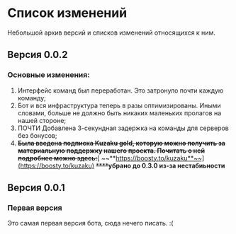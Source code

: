 # Список изменений

Небольшой архив версий и списков изменений относящихся к ним.

## Версия 0.0.2 <a id="versiya-5-0-0"></a>

### Основные изменения: <a id="osnovnye-izmeneniya"></a>

1. Интерфейс команд был переработан. Это затронуло почти каждую команду;
2. Бот и вся инфраструктура теперь в разы оптимизированы. Иными словами, больше не должно быть никаких маленьких пролагов на нашей стороне;
3. ПОЧТИ Добавлена 3-секундная задержка на команды для серверов без бонусов;
4. ~~**Была введена подписка Kuzaku gold, которую можно получить за материальную поддержку нашего проекта. Почитать о ней подробнее можно здесь:**~~[ ~~**https://boosty.to/kuzaku**~~](https://boosty.to/kuzaku)  ~~****~~**убрано до 0.3.0 из-за нестабиьности**

## Версия 0.0.1

### Первая версия

Это самая первая версия бота, сюда нечего писать. :\(

